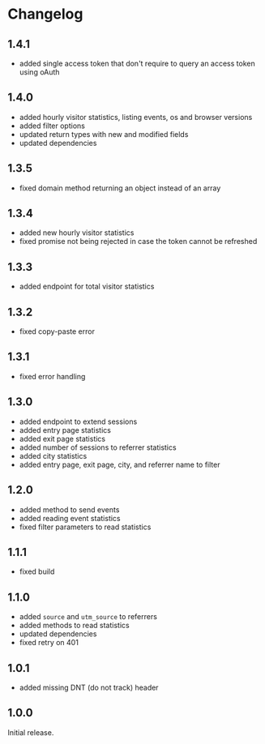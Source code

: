 # Changelog

## 1.4.1

* added single access token that don't require to query an access token using oAuth

## 1.4.0

* added hourly visitor statistics, listing events, os and browser versions
* added filter options
* updated return types with new and modified fields
* updated dependencies

## 1.3.5

* fixed domain method returning an object instead of an array

## 1.3.4

* added new hourly visitor statistics
* fixed promise not being rejected in case the token cannot be refreshed

## 1.3.3

* added endpoint for total visitor statistics

## 1.3.2

* fixed copy-paste error

## 1.3.1

* fixed error handling

## 1.3.0

* added endpoint to extend sessions
* added entry page statistics
* added exit page statistics
* added number of sessions to referrer statistics
* added city statistics
* added entry page, exit page, city, and referrer name to filter

## 1.2.0

* added method to send events
* added reading event statistics
* fixed filter parameters to read statistics

## 1.1.1

* fixed build

## 1.1.0

* added `source` and `utm_source` to referrers
* added methods to read statistics
* updated dependencies
* fixed retry on 401

## 1.0.1

* added missing DNT (do not track) header

## 1.0.0

Initial release.
